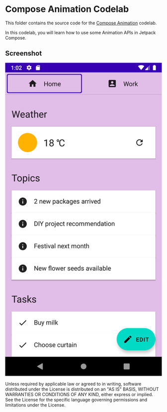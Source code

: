# Compose Animation Codelab

This folder contains the source code for the
[Compose Animation](https://developer.android.com/codelabs/android-compose-animation)
codelab.

In this codelab, you will learn how to use some Animation APIs in Jetpack Compose.

## Screenshot

![Screenshot](screenshots/app.png)



Unless required by applicable law or agreed to in writing, software
distributed under the License is distributed on an "AS IS" BASIS,
WITHOUT WARRANTIES OR CONDITIONS OF ANY KIND, either express or implied.
See the License for the specific language governing permissions and
limitations under the License.
```
